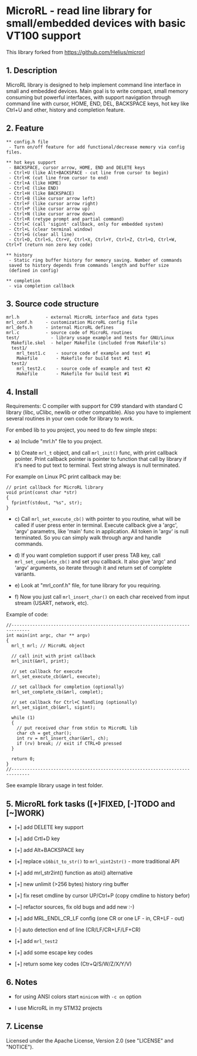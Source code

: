 MicroRL - read line library for small/embedded devices with basic VT100 support
===============================================================================
This library forked from https://github.com/Helius/microrl

## 1. Description

MicroRL library is designed to help implement command line interface in small
and embedded devices. Main goal is to write compact, small memory consuming
but powerful interfaces, with support navigation through command line with
cursor, HOME, END, DEL, BACKSPACE keys, hot key like Ctrl+U and other,
history and completion feature.

## 2. Feature

	** config.h file
	 - Turn on/off feature for add functional/decrease memory via config files.

	** hot keys support
	 - BACKSPACE, cursor arrow, HOME, END and DELETE keys
	 - Ctrl+U (like Alt+BACKSPACE - cut line from cursor to begin) 
	 - Ctrl+K (cut line from cursor to end) 
	 - Ctrl+A (like HOME) 
	 - Ctrl+E (like END)
	 - Ctrl+H (like BACKSPACE)
	 - Ctrl+B (like cursor arrow left) 
	 - Ctrl+F (like cursor arrow right)
	 - Ctrl+P (like cursor arrow up)
	 - Ctrl+N (like cursor arrow down)
	 - Ctrl+R (retype prompt and partial command)
	 - Ctrl+C (call 'sigint' callback, only for embedded system)
	 - Ctrl+L (clear terminal window)
	 - Ctrl+G (clear all line)
	 - Ctrl+D, Ctrl+S, Ctr+V, Ctrl+X, Ctrl+Y, Ctrl+Z, Ctrl+Q, Ctrl+W, Ctrl+T (return non zero key code)

	** history
	 - Static ring buffer history for memory saving. Number of commands
     saved to history depends from commands length and buffer size
     (defined in config)

	** completion
	 - via completion callback

## 3. Source code structure

```
mrl.h          - external MicroRL interface and data types
mrl_conf.h     - customization MicroRL config file
mrl_defs.h     - internal MicroRL defines
mrl.c          - source code of MicroRL routines
test/            - library usage example and tests for GNU/Linux
  Makefile.skel  - helper Makefile (included from Makefile's)
  test1/  
    mrl_test1.c    - source code of example and test #1
    Makefile       - Makefile for build test #1
  test2/  
    mrl_test2.c    - source code of example and test #2
    Makefile       - Makefile for build test #1
```

## 4. Install

Requirements: C compiler with support for C99 standard with standard C library
(libc, uClibc, newlib or other compatible). Also you have to implement several
routines in your own code for library to work. 

For embed lib to you project, you need to do few simple steps:

* a) Include "mrl.h" file to you project.

* b) Create `mrl_t` object, and call `mrl_init()` func, with print
     callback pointer. Print callback pointer is pointer to function that
     call by library if it's need to put text to terminal. Text string
     always is null terminated.

For example on Linux PC print callback may be:
```
// print callback for MicroRL library
void print(const char *str)
{
  fprintf(stdout, "%s", str);
}
```

* c) Call `mrl_set_execute_cb()` with pointer to you routine, what will be
     called if user press enter in terminal. Execute callback give a 'argc',
     'argv' parametrs, like 'main' func in application. All token in 'argv'
     is null terminated. So you can simply walk through argv and handle
     commands.

* d) If you want completion support if user press TAB key, call
     `mrl_set_complete_cb()` and set you callback. It also give 'argc' and
     'argv' arguments, so iterate through it and return set of complete
     variants. 

* e) Look at "mrl_conf.h" file, for tune library for you requiring.

* f) Now you just call `mrl_insert_char()` on each char received from
     input stream (USART, network, etc).

Example of code:
```
//-----------------------------------------------------------------------------
int main(int argc, char ** argv)
{
  mrl_t mrl; // MicroRL object
  
  // call init with print callback
  mrl_init(&mrl, print);

  // set callback for execute
  mrl_set_execute_cb(&mrl, execute);

  // set callback for completion (optionally)
  mrl_set_complete_cb(&mrl, complet);

  // set callback for Ctrl+C handling (optionally)
  mrl_set_sigint_cb(&mrl, sigint);
  
  while (1)
  {
    // put received char from stdin to MicroRL lib
    char ch = get_char();
    int rv = mrl_insert_char(&mrl, ch);
    if (rv) break; // exit if CTRL+D pressed
  }

  return 0;
}
//-----------------------------------------------------------------------------
```
See example library usage in test folder.


## 5. MicroRL fork tasks ([+]FIXED, [-]TODO and [~]WORK)

 * [+] add DELETE key support

 * [+] add Crtl+D key

 * [+] add Alt+BACKSPACE key

 * [+] replace `u16bit_to_str()` to `mrl_uint2str()` - more traditional API

 * [+] add mrl_str2int() function as atoi() alternative

 * [+] new unlimit (>256 bytes) history ring buffer

 * [+] fix reset cmdline by cursor UP/Ctrl+P (copy cmdline to history befor)

 * [~] refactor sources, fix old bugs and add new :-)

 * [+] add MRL_ENDL_CR_LF config (one CR or one LF - in, CR+LF - out)

 * [-] auto detection end of line (CR/LF/CR+LF/LF+CR) 

 * [+] add `mrl_test2`
 
 * [+] add some escape key codes

 * [+] return some key codes (Ctr+Q/S/W/Z/X/Y/V)

## 6. Notes

 * for using ANSI colors start `minicom` with `-c on` option

 * I use MicroRL in my STM32 projects 

## 7. License

Licensed under the Apache License, Version 2.0 (see "LICENSE" and "NOTICE").

